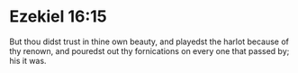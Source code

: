 # Ezekiel 16:15

But thou didst trust in thine own beauty, and playedst the harlot because of thy renown, and pouredst out thy fornications on every one that passed by; his it was.